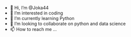 - 👋 Hi, I’m @Joka44
- 👀 I’m interested in coding
- 🌱 I’m currently learning Python
- 💞️ I’m looking to collaborate on python and data science
- 📫 How to reach me ...

<!---
Joka44/Joka44 is a ✨ special ✨ repository because its `README.md` (this file) appears on your GitHub profile.
You can click the Preview link to take a look at your changes.
--->
